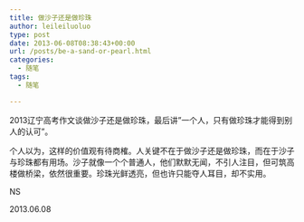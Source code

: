 ```yaml
---
title: 做沙子还是做珍珠
author: leileiluoluo
type: post
date: 2013-06-08T08:38:43+00:00
url: /posts/be-a-sand-or-pearl.html
categories:
  - 随笔
tags:
  - 随笔

---
```

2013辽宁高考作文谈做沙子还是做珍珠，最后讲&#8221;一个人，只有做珍珠才能得到别人的认可&#8221;。

个人以为，这样的价值观有待商榷。人关键不在于做沙子还是做珍珠，而在于沙子与珍珠都有用场。沙子就像一个个普通人，他们默默无闻，不引人注目，但可筑高楼做桥梁，依然很重要。珍珠光鲜透亮，但也许只能夺人耳目，却不实用。

NS
  
2013.06.08